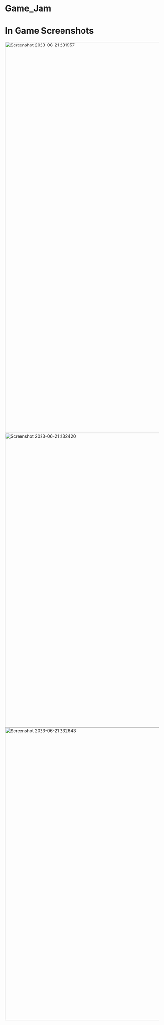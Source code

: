 # Game_Jam

# In Game Screenshots

<img width="1280" alt="Screenshot 2023-06-21 231957" src="https://github.com/Sourav20341/Game_Jam/blob/main/Screenshot%20(41).png">

<img width="963" alt="Screenshot 2023-06-21 232420" src="https://github.com/AshwinSheoran02/Unity-3rd-Person-Shooter-Game/assets/88393756/a5b4e793-bb58-45d6-b221-bc60c19558d5">

<img width="958" alt="Screenshot 2023-06-21 232643" src="https://github.com/AshwinSheoran02/Unity-3rd-Person-Shooter-Game/assets/88393756/06ad629e-724b-4e72-a15c-7f61d1f36b49">
